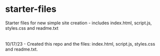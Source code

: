 # starter-files<br>
Starter files for new simple site creation - includes index.html, script.js, styles.css and readme.txt<br>
<br>
<br>
10/17/23 - Created this repo and the files: index.html, script.js, styles.css and readme.txt.<br>
<br>
<br>